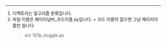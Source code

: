---
1. 디렉토리는 알고리즘 분류입니다.
2. 파일 이름은 페이지넘버_코드이름.py입니다. + 코드 이름이 없으면 그냥 페이지이름만 씁니다.
    >ex) 157p_boggle.py

